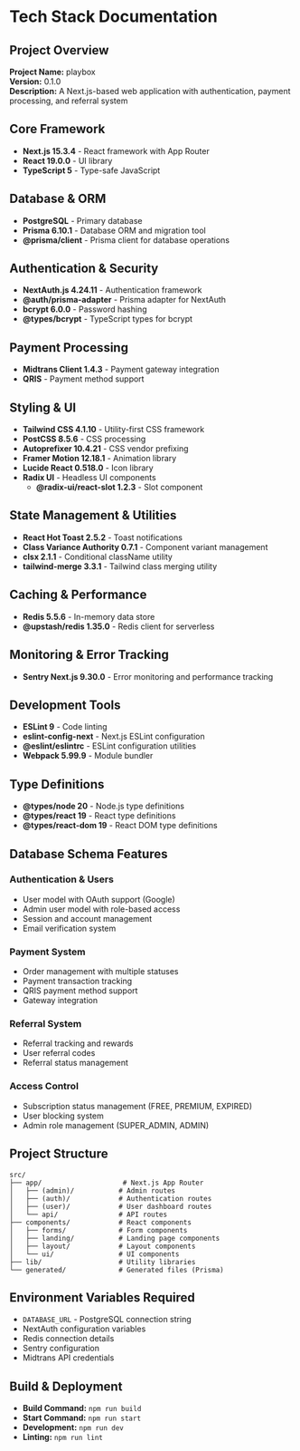 # Tech Stack Documentation

## Project Overview
**Project Name:** playbox  
**Version:** 0.1.0  
**Description:** A Next.js-based web application with authentication, payment processing, and referral system

## Core Framework
- **Next.js 15.3.4** - React framework with App Router
- **React 19.0.0** - UI library
- **TypeScript 5** - Type-safe JavaScript

## Database & ORM
- **PostgreSQL** - Primary database
- **Prisma 6.10.1** - Database ORM and migration tool
- **@prisma/client** - Prisma client for database operations

## Authentication & Security
- **NextAuth.js 4.24.11** - Authentication framework
- **@auth/prisma-adapter** - Prisma adapter for NextAuth
- **bcrypt 6.0.0** - Password hashing
- **@types/bcrypt** - TypeScript types for bcrypt

## Payment Processing
- **Midtrans Client 1.4.3** - Payment gateway integration
- **QRIS** - Payment method support

## Styling & UI
- **Tailwind CSS 4.1.10** - Utility-first CSS framework
- **PostCSS 8.5.6** - CSS processing
- **Autoprefixer 10.4.21** - CSS vendor prefixing
- **Framer Motion 12.18.1** - Animation library
- **Lucide React 0.518.0** - Icon library
- **Radix UI** - Headless UI components
  - **@radix-ui/react-slot 1.2.3** - Slot component

## State Management & Utilities
- **React Hot Toast 2.5.2** - Toast notifications
- **Class Variance Authority 0.7.1** - Component variant management
- **clsx 2.1.1** - Conditional className utility
- **tailwind-merge 3.3.1** - Tailwind class merging utility

## Caching & Performance
- **Redis 5.5.6** - In-memory data store
- **@upstash/redis 1.35.0** - Redis client for serverless

## Monitoring & Error Tracking
- **Sentry Next.js 9.30.0** - Error monitoring and performance tracking

## Development Tools
- **ESLint 9** - Code linting
- **eslint-config-next** - Next.js ESLint configuration
- **@eslint/eslintrc** - ESLint configuration utilities
- **Webpack 5.99.9** - Module bundler

## Type Definitions
- **@types/node 20** - Node.js type definitions
- **@types/react 19** - React type definitions
- **@types/react-dom 19** - React DOM type definitions

## Database Schema Features
### Authentication & Users
- User model with OAuth support (Google)
- Admin user model with role-based access
- Session and account management
- Email verification system

### Payment System
- Order management with multiple statuses
- Payment transaction tracking
- QRIS payment method support
- Gateway integration

### Referral System
- Referral tracking and rewards
- User referral codes
- Referral status management

### Access Control
- Subscription status management (FREE, PREMIUM, EXPIRED)
- User blocking system
- Admin role management (SUPER_ADMIN, ADMIN)

## Project Structure
```
src/
├── app/                    # Next.js App Router
│   ├── (admin)/           # Admin routes
│   ├── (auth)/            # Authentication routes
│   ├── (user)/            # User dashboard routes
│   └── api/               # API routes
├── components/            # React components
│   ├── forms/             # Form components
│   ├── landing/           # Landing page components
│   ├── layout/            # Layout components
│   └── ui/                # UI components
├── lib/                   # Utility libraries
└── generated/             # Generated files (Prisma)
```

## Environment Variables Required
- `DATABASE_URL` - PostgreSQL connection string
- NextAuth configuration variables
- Redis connection details
- Sentry configuration
- Midtrans API credentials

## Build & Deployment
- **Build Command:** `npm run build`
- **Start Command:** `npm run start`
- **Development:** `npm run dev`
- **Linting:** `npm run lint` 
